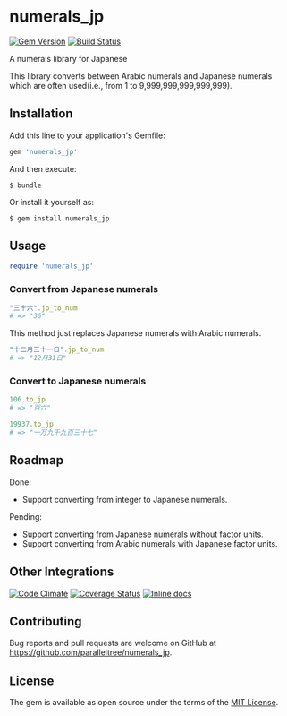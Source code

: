 # numerals_jp

[![Gem Version](https://badge.fury.io/rb/numerals_jp.svg)](https://badge.fury.io/rb/numerals_jp)
[![Build Status](https://travis-ci.org/paralleltree/numerals_jp.svg?branch=master)](https://travis-ci.org/paralleltree/numerals_jp)

A numerals library for Japanese

This library converts between Arabic numerals and Japanese numerals  
which are often used(i.e., from 1 to 9,999,999,999,999,999).

## Installation

Add this line to your application's Gemfile:

```ruby
gem 'numerals_jp'
```

And then execute:

    $ bundle

Or install it yourself as:

    $ gem install numerals_jp

## Usage

```ruby
require 'numerals_jp'
```

### Convert from Japanese numerals
```ruby
"三十六".jp_to_num
# => "36"
```

This method just replaces Japanese numerals with Arabic numerals.

```ruby
"十二月三十一日".jp_to_num
# => "12月31日"
```

### Convert to Japanese numerals
```ruby
106.to_jp
# => "百六"

19937.to_jp
# => "一万九千九百三十七"
```

## Roadmap

Done:

  * Support converting from integer to Japanese numerals.

Pending:

  * Support converting from Japanese numerals without factor units.
  * Support converting from Arabic numerals with Japanese factor units.

## Other Integrations

[![Code Climate](https://codeclimate.com/github/paralleltree/numerals_jp/badges/gpa.svg)](https://codeclimate.com/github/paralleltree/numerals_jp)
[![Coverage Status](https://coveralls.io/repos/paralleltree/numerals_jp/badge.svg?branch=master&service=github)](https://coveralls.io/github/paralleltree/numerals_jp?branch=master)
[![Inline docs](http://inch-ci.org/github/paralleltree/numerals_jp.svg?branch=master)](http://inch-ci.org/github/paralleltree/numerals_jp)

## Contributing

Bug reports and pull requests are welcome on GitHub at https://github.com/paralleltree/numerals_jp.

## License

The gem is available as open source under the terms of the [MIT License](http://opensource.org/licenses/MIT).

